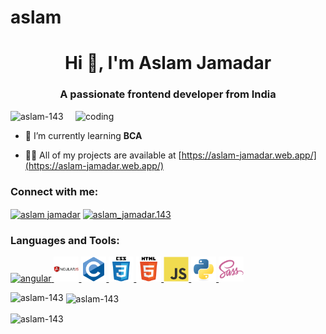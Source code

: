 <h1>aslam<h1>
<h1 align="center">Hi 👋, I'm Aslam Jamadar</h1>
<h3 align="center">A passionate frontend developer from India</h3>
<img align="right" alt="coding"width="400" src"?sa=i&url=https%3A%2F%2Fgithub.com%2Frudrabarad%2FGifs&psig=AOvVaw3SEeVjwRFYLcpNI3b9pw50&ust=1746963649335000&source=images&cd=vfe&opi=89978449&ved=0CBAQjRxqFwoTCJihzPDomI0DFQAAAAAdAAAAABAE">

<p align="left"> <img src="https://komarev.com/ghpvc/?username=aslam-143&label=Profile%20views&color=0e75b6&style=flat" alt="aslam-143" /> </p>

- 🌱 I’m currently learning **BCA**

- 👨‍💻 All of my projects are available at [https://aslam-jamadar.web.app/](https://aslam-jamadar.web.app/)

<h3 align="left">Connect with me:</h3>
<p align="left">
<a href="https://linkedin.com/in/aslam jamadar" target="blank"><img align="center" src="https://raw.githubusercontent.com/rahuldkjain/github-profile-readme-generator/master/src/images/icons/Social/linked-in-alt.svg" alt="aslam jamadar" height="30" width="40" /></a>
<a href="https://instagram.com/aslam_jamadar.143" target="blank"><img align="center" src="https://raw.githubusercontent.com/rahuldkjain/github-profile-readme-generator/master/src/images/icons/Social/instagram.svg" alt="aslam_jamadar.143" height="30" width="40" /></a>
</p>

<h3 align="left">Languages and Tools:</h3>
<p align="left"> <a href="https://angular.io" target="_blank" rel="noreferrer"> <img src="https://angular.io/assets/images/logos/angular/angular.svg" alt="angular" width="40" height="40"/> </a> <a href="https://angular.io" target="_blank" rel="noreferrer"> <img src="https://raw.githubusercontent.com/devicons/devicon/master/icons/angularjs/angularjs-original-wordmark.svg" alt="angularjs" width="40" height="40"/> </a> <a href="https://www.cprogramming.com/" target="_blank" rel="noreferrer"> <img src="https://raw.githubusercontent.com/devicons/devicon/master/icons/c/c-original.svg" alt="c" width="40" height="40"/> </a> <a href="https://www.w3schools.com/css/" target="_blank" rel="noreferrer"> <img src="https://raw.githubusercontent.com/devicons/devicon/master/icons/css3/css3-original-wordmark.svg" alt="css3" width="40" height="40"/> </a> <a href="https://www.w3.org/html/" target="_blank" rel="noreferrer"> <img src="https://raw.githubusercontent.com/devicons/devicon/master/icons/html5/html5-original-wordmark.svg" alt="html5" width="40" height="40"/> </a> <a href="https://developer.mozilla.org/en-US/docs/Web/JavaScript" target="_blank" rel="noreferrer"> <img src="https://raw.githubusercontent.com/devicons/devicon/master/icons/javascript/javascript-original.svg" alt="javascript" width="40" height="40"/> </a> <a href="https://www.python.org" target="_blank" rel="noreferrer"> <img src="https://raw.githubusercontent.com/devicons/devicon/master/icons/python/python-original.svg" alt="python" width="40" height="40"/> </a> <a href="https://sass-lang.com" target="_blank" rel="noreferrer"> <img src="https://raw.githubusercontent.com/devicons/devicon/master/icons/sass/sass-original.svg" alt="sass" width="40" height="40"/> </a> </p>

<p><img align="left" src="https://github-readme-stats.vercel.app/api/top-langs?username=aslam-143&show_icons=true&locale=en&layout=compact" alt="aslam-143" /></p>

<p>&nbsp;<img align="center" src="https://github-readme-stats.vercel.app/api?username=aslam-143&show_icons=true&locale=en" alt="aslam-143" /></p>

<p><img align="center" src="https://github-readme-streak-stats.herokuapp.com/?user=aslam-143&" alt="aslam-143" /></p>
